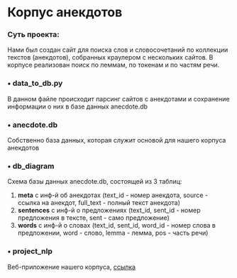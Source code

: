 # Корпус анекдотов  

### Суть проекта: 
Нами был создан сайт для поиска слов и словосочетаний по коллекции текстов (анекдотов), собранных краулером с нескольких сайтов. В корпусе реализован поиск по леммам, по токенам и по частям речи. 

### • data_to_db.py  
В данном файле происходит парсинг сайтов с анекдотами и сохранение информации о них в базе данных anecdote.db

### • anecdote.db  
Собственно база данных, которая служит основой для нашего корпуса анекдотов

### • db_diagram
Схема базы данных anecdote.db, состоящей из 3 таблиц:  
  1. **meta** с инф-й об анекдотах (text_id - номер анекдота, source - ссылка на анекдот, full_text - полный текст анекдота)
  2. **sentences** с инф-й о предложениях (text_id, sent_id - номер предложения в тексте, sent - само предложение)
  3. **words** с инф-й о словах (text_id, sent_id, word_id - номер слова в предложении, word - слово, lemma - лемма, pos - часть речи)

### • project_nlp
Веб-приложение нашего корпуса, [ссылка](http://nlpsuper228.pythonanywhere.com)
